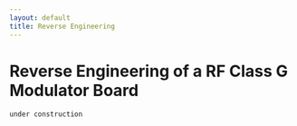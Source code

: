 ```yaml
---
layout: default
title: Reverse Engineering
---
```


# Reverse Engineering of a RF Class G Modulator Board

```under construction```
